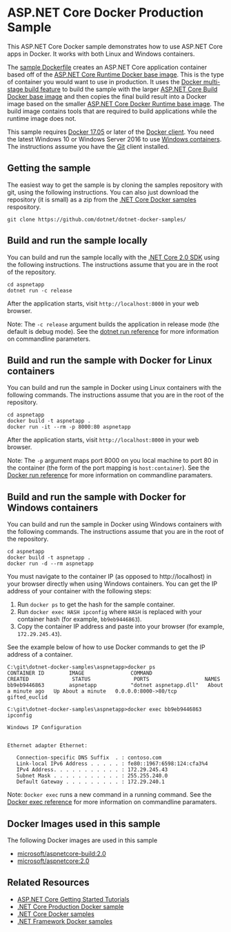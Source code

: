# ASP.NET Core Docker Production Sample

This ASP.NET Core Docker sample demonstrates how to use ASP.NET Core apps in Docker. It works with both Linux and Windows containers.

The [sample Dockerfile](Dockerfile) creates an ASP.NET Core application container based off of the [ASP.NET Core Runtime Docker base image](https://hub.docker.com/r/microsoft/aspnetcore/). This is the type of container you would want to use in production. It uses the [Docker multi-stage build feature](https://github.com/dotnet/announcements/issues/18) to build the sample with the larger [ASP.NET Core Build Docker base image](https://hub.docker.com/r/microsoft/aspnetcore-build/) and then copies the final build result into a Docker image based on the smaller [ASP.NET Core Docker Runtime base image](https://hub.docker.com/r/microsoft/aspnetcore/). The build image contains tools that are required to build applications while the runtime image does not.

This sample requires [Docker 17.05](https://docs.docker.com/release-notes/docker-ce/#17050-ce-2017-05-04) or later of the [Docker client](https://www.docker.com/products/docker). You need the latest Windows 10 or Windows Server 2016 to use [Windows containers](http://aka.ms/windowscontainers). The instructions assume you have the [Git](https://git-scm.com/downloads) client installed.

## Getting the sample

The easiest way to get the sample is by cloning the samples repository with git, using the following instructions. You can also just download the repository (it is small) as a zip from the [.NET Core Docker samples](https://github.com/dotnet/dotnet-docker-samples/) respository.

```console
git clone https://github.com/dotnet/dotnet-docker-samples/
```

## Build and run the sample locally

You can build and run the sample locally with the [.NET Core 2.0 SDK](https://www.microsoft.com/net/download/core) using the following instructions. The instructions assume that you are in the root of the repository.

```console
cd aspnetapp
dotnet run -c release
```

After the application starts, visit `http://localhost:8000` in your web browser.

Note: The `-c release` argument builds the application in release mode (the default is debug mode). See the [dotnet run reference](https://docs.microsoft.com/dotnet/core/tools/dotnet-run) for more information on commandline parameters.

## Build and run the sample with Docker for Linux containers

You can build and run the sample in Docker using Linux containers with the following commands. The instructions assume that you are in the root of the repository.

```console
cd aspnetapp
docker build -t aspnetapp .
docker run -it --rm -p 8000:80 aspnetapp
```

After the application starts, visit `http://localhost:8000` in your web browser.

Note: The `-p` argument maps port 8000 on you local machine to port 80 in the container (the form of the port mapping is `host:container`). See the [Docker run reference](https://docs.docker.com/engine/reference/commandline/run/) for more information on commandline paramaters.

## Build and run the sample with Docker for Windows containers

You can build and run the sample in Docker using Windows containers with the following commands. The instructions assume that you are in the root of the repository.

```console
cd aspnetapp
docker build -t aspnetapp .
docker run -d --rm aspnetapp
```

You must navigate to the container IP (as opposed to http://localhost) in your browser directly when using Windows containers. You can get the IP address of your container with the following steps:

1. Run `docker ps` to get the hash for the sample container.
1. Run `docker exec HASH ipconfig` where `HASH` is replaced with your container hash (for example, `bb9eb9446863`).
1. Copy the container IP address and paste into your browser (for example, `172.29.245.43`).

See the example below of how to use Docker commands to get the IP address of a container.

```console
C:\git\dotnet-docker-samples\aspnetapp>docker ps
CONTAINER ID        IMAGE               COMMAND                  CREATED              STATUS              PORTS                  NAMES
bb9eb9446863        aspnetapp           "dotnet aspnetapp.dll"   About a minute ago   Up About a minute   0.0.0.0:8000->80/tcp   gifted_euclid

C:\git\dotnet-docker-samples\aspnetapp>docker exec bb9eb9446863 ipconfig

Windows IP Configuration


Ethernet adapter Ethernet:

   Connection-specific DNS Suffix  . : contoso.com
   Link-local IPv6 Address . . . . . : fe80::1967:6598:124:cfa3%4
   IPv4 Address. . . . . . . . . . . : 172.29.245.43
   Subnet Mask . . . . . . . . . . . : 255.255.240.0
   Default Gateway . . . . . . . . . : 172.29.240.1
```

Note: `Docker exec` runs a new command in a running command. See the [Docker exec reference](https://docs.docker.com/engine/reference/commandline/exec/) for more information on commandline paramaters.

## Docker Images used in this sample

The following Docker images are used in this sample

* [microsoft/aspnetcore-build:2.0](https://hub.docker.com/r/microsoft/aspnetcore-build)
* [microsoft/aspnetcore:2.0](https://hub.docker.com/r/microsoft/aspnetcore/)

## Related Resources

* [ASP.NET Core Getting Started Tutorials](https://www.asp.net/get-started)
* [.NET Core Production Docker sample](../dotnetapp-prod/README.md)
* [.NET Core Docker samples](../README.md)
* [.NET Framework Docker samples](https://github.com/Microsoft/dotnet-framework-docker-samples)
